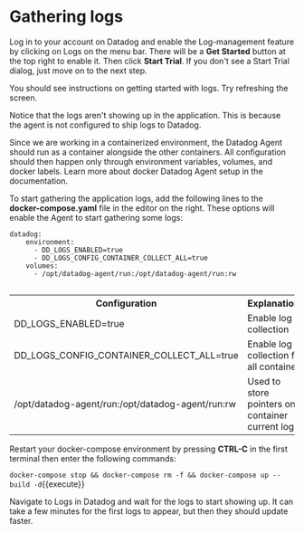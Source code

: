 # Gathering logs
Log in to your account on Datadog and enable the Log-management feature by clicking on Logs on the menu bar. There will be a **Get Started** button at the top right to enable it. Then click **Start Trial**. If you don't see a Start Trial dialog, just move on to the next step.

You should see instructions on getting started with logs. Try refreshing the screen. 

Notice that the logs aren't showing up in the application. This is because the agent is not configured to ship logs to Datadog. 

Since we are working in a containerized environment, the Datadog Agent should run as a container alongside the other containers. All configuration should then happen only through environment variables, volumes, and docker labels. Learn more about docker Datadog Agent setup in the documentation.

To start gathering the application logs, add the following lines to the **docker-compose.yaml** file in the editor on the right. These options will enable the Agent to start gathering some logs:
  
  <pre><code>datadog:
    environment:
      - DD_LOGS_ENABLED=true
      - DD_LOGS_CONFIG_CONTAINER_COLLECT_ALL=true
    volumes:
      - /opt/datadog-agent/run:/opt/datadog-agent/run:rw
  </code></pre>

<table><tr><th>Configuration</th><th>Explanations</th></tr>
<tr><td>DD_LOGS_ENABLED=true</td><td>Enable log collection</td></tr>
<tr><td>DD_LOGS_CONFIG_CONTAINER_COLLECT_ALL=true</td><td>Enable log collection for all containers</td></tr>
<tr><td>/opt/datadog-agent/run:/opt/datadog-agent/run:rw</td><td>Used to store pointers on container current log</td></tr>
</table>

Restart your docker-compose environment by pressing **CTRL-C** in the first terminal then enter the following commands:

`docker-compose stop && docker-compose rm -f && docker-compose up --build -d`{{execute}}

Navigate to Logs in Datadog and wait for the logs to start showing up. It can take a few minutes for the first logs to appear, but then they should update faster.
